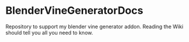 # BlenderVineGeneratorDocs
Repository to support my blender vine generator addon. Reading the Wiki should tell you all you need to know.
